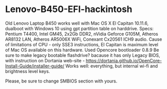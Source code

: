 # Lenovo-B450-EFI-hackintosh

Old Lenovo Laptop B450 works well with Mac OS X El Capitan 10.11.6, dualboot with Windows 10 using gpt partition table on harddrive.
Specs: Pentium T4400, Intel GM45, 2x2Gb DDR2, nVidia Geforce G105M, Atheros AR8132 LAN, Atheros AR5006X WiFi, Conexant Cx20561 ICH9 audio.
Cause of limitations of CPU - only SSE3 instructions, El Capitan is maximum level of Mac OS available on this hardware.
Used Opencore bootloader 0.8.9
Be sure to make legacy bootable flashdrive? bacause it has only Legacy BIOS, with instruction on Dortania web-site - https://dortania.github.io/OpenCore-Install-Guide/installer-guide/
Works well: everything, but internal wi-fi and brightness level keys.

Please, be sure to change SMBIOS section with yours.

